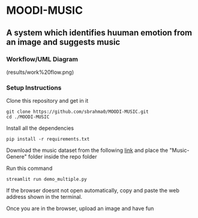 # MOODI-MUSIC
## A system which identifies huuman emotion from an image and suggests music

### Workflow/UML Diagram
(results/work%20flow.png)

### Setup Instructions
Clone this repository and get in it
```
git clone https://github.com/sbrahma0/MOODI-MUSIC.git
cd ./MOODI-MUSIC
```
Install all the dependencies
```
pip install -r requirements.txt 
```
Download the music dataset from the following [link](https://www.kaggle.com/andradaolteanu/gtzan-dataset-music-genre-classification) and place the "Music-Genere" folder inside the repo folder

Run this command
```
streamlit run demo_multiple.py
```
If the browser doesnt not open automatically, copy and paste the web address shown in the terminal.

Once you are in the browser, upload an image and have fun 

